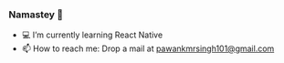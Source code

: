 ### Namastey 🙏

<!--
**propawan/propawan** is a ✨ _special_ ✨ repository because its `README.md` (this file) appears on your GitHub profile.

Here are some ideas to get you started:

<!--- 🔭 I’m currently working on 
- 👯 I’m looking to collaborate on ...
- 🤔 I’m looking for help with ...
- 💬 Ask me about ...
- 😄 Pronouns: ...
- ⚡ Fun fact: ...
-->

- 💻 I’m currently learning React Native
- 📫 How to reach me: Drop a mail at pawankmrsingh101@gmail.com
